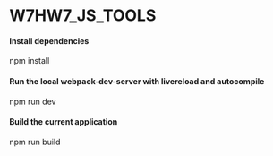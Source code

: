 # W7HW7_JS_TOOLS
#### Install dependencies
npm install
#### Run the local webpack-dev-server with livereload and autocompile 
npm run dev
#### Build the current application
npm run build
